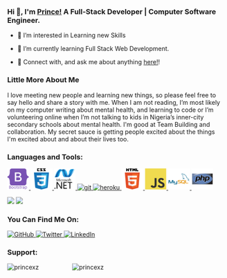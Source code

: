 ### Hi 👋, I'm <a href="https://www.princexz.github.io/me">Prince!</a> A Full-Stack Developer | Computer Software Engineer.
- 👀 I’m interested in Learning new Skills
- 🌱 I’m currently learning Full Stack Web Development.

- 💬 Connect with, and ask me about anything <a href="https://www.twitter.com/angelprince_me">here!</a>!

### Little More About Me
<p>
 I love meeting new people and learning new things, so please feel free to say hello and share a story with me. When I am not reading, I’m most likely on my computer writing about mental health, and learning to code or I’m volunteering online when I’m not talking to kids in Nigeria’s inner-city secondary schools about mental health. I'm good at Team Building and collaboration. My secret sauce is getting people excited about the things I'm excited about and about their lives too.
 </p>
 
### Languages and Tools:


  <a href="https://getbootstrap.com" target="_blank" rel="noreferrer"> <img src="https://raw.githubusercontent.com/devicons/devicon/master/icons/bootstrap/bootstrap-plain-wordmark.svg" alt="bootstrap" width="50" height="50" /> </a> 
  <a href="https://www.w3schools.com/css/" target="_blank" rel="noreferrer"> <img src="https://raw.githubusercontent.com/devicons/devicon/master/icons/css3/css3-original-wordmark.svg" alt="css3" width="50" height="50"/> </a>
  <a href="https://dotnet.microsoft.com/" target="_blank" rel="noreferrer"> <img src="https://raw.githubusercontent.com/devicons/devicon/master/icons/dot-net/dot-net-original-wordmark.svg" alt="dotnet" width="50" height="50"/> </a>
  <a href="https://git-scm.com/" target="_blank" rel="noreferrer"> <img src="https://www.vectorlogo.zone/logos/git-scm/git-scm-icon.svg" alt="git" width="50" height="50"/> </a> 
  <a href="https://heroku.com" target="_blank" rel="noreferrer"> <img src="https://www.vectorlogo.zone/logos/heroku/heroku-icon.svg" alt="heroku" width="50" height="50"/> </a> 
  <a href="https://www.w3.org/html/" target="_blank" rel="noreferrer"> <img src="https://raw.githubusercontent.com/devicons/devicon/master/icons/html5/html5-original-wordmark.svg" alt="html5" width="50" height="50"/> </a>
  <a href="https://developer.mozilla.org/en-US/docs/Web/JavaScript" target="_blank" rel="noreferrer"> <img src="https://raw.githubusercontent.com/devicons/devicon/master/icons/javascript/javascript-original.svg" alt="javascript" width="50" height="50"/> </a>
  <a href="https://www.mysql.com/" target="_blank" rel="noreferrer"> <img src="https://raw.githubusercontent.com/devicons/devicon/master/icons/mysql/mysql-original-wordmark.svg" alt="mysql" width="50" height="50"/> </a> 
  <a href="https://www.php.net" target="_blank" rel="noreferrer"> <img src="https://raw.githubusercontent.com/devicons/devicon/master/icons/php/php-original.svg" alt="php" width="50" height="50"/> </a> 
  </p>



<img src="https://github-readme-stats.vercel.app/api?username=Princexz&show_icons=true&theme=radical" />
<img src="https://github-readme-stats.vercel.app/api/top-langs/?username=princexz&layout=compact" />


### You Can Find Me On:
<a href="https://www.github.com/princexz">![GitHub](https://img.shields.io/badge/github-%23121011.svg?style=for-the-badge&logo=github&logoColor=white) </a>
<a href="https://www.twitter.com/angelprince_me">![Twitter](https://img.shields.io/badge/Twitter-%231DA1F2.svg?style=for-the-badge&logo=Twitter&logoColor=white) </a>
<a href="https://www.LinkedIn.com/princexz">![LinkedIn](https://img.shields.io/badge/linkedin-%230077B5.svg?style=for-the-badge&logo=linkedin&logoColor=white) </a>




<h3 align="left">Support:</h3>
<p><a href="https://www.buymeacoffee.com/princexz"> <img align="left" src="https://cdn.buymeacoffee.com/buttons/v2/default-yellow.png" height="40" width="150" alt="princexz" /></a><a href="https://ko-fi.com/princexz"> <img align="left" src="https://cdn.ko-fi.com/cdn/kofi3.png?v=3" height="40" width="150" alt="princexz" /></a></p><br><br>
